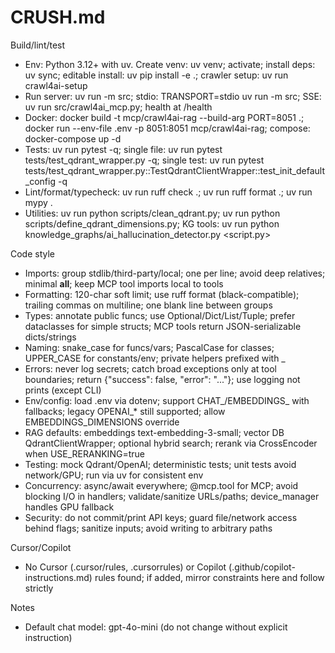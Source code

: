 # CRUSH.md

Build/lint/test
- Env: Python 3.12+ with uv. Create venv: uv venv; activate; install deps: uv sync; editable install: uv pip install -e .; crawler setup: uv run crawl4ai-setup
- Run server: uv run -m src; stdio: TRANSPORT=stdio uv run -m src; SSE: uv run src/crawl4ai_mcp.py; health at /health
- Docker: docker build -t mcp/crawl4ai-rag --build-arg PORT=8051 .; docker run --env-file .env -p 8051:8051 mcp/crawl4ai-rag; compose: docker-compose up -d
- Tests: uv run pytest -q; single file: uv run pytest tests/test_qdrant_wrapper.py -q; single test: uv run pytest tests/test_qdrant_wrapper.py::TestQdrantClientWrapper::test_init_default_config -q
- Lint/format/typecheck: uv run ruff check .; uv run ruff format .; uv run mypy .
- Utilities: uv run python scripts/clean_qdrant.py; uv run python scripts/define_qdrant_dimensions.py; KG tools: uv run python knowledge_graphs/ai_hallucination_detector.py <script.py>

Code style
- Imports: group stdlib/third-party/local; one per line; avoid deep relatives; minimal __all__; keep MCP tool imports local to tools
- Formatting: 120-char soft limit; use ruff format (black-compatible); trailing commas on multiline; one blank line between groups
- Types: annotate public funcs; use Optional/Dict/List/Tuple; prefer dataclasses for simple structs; MCP tools return JSON-serializable dicts/strings
- Naming: snake_case for funcs/vars; PascalCase for classes; UPPER_CASE for constants/env; private helpers prefixed with _
- Errors: never log secrets; catch broad exceptions only at tool boundaries; return {"success": false, "error": "..."}; use logging not prints (except CLI)
- Env/config: load .env via dotenv; support CHAT_/EMBEDDINGS_ with fallbacks; legacy OPENAI_* still supported; allow EMBEDDINGS_DIMENSIONS override
- RAG defaults: embeddings text-embedding-3-small; vector DB QdrantClientWrapper; optional hybrid search; rerank via CrossEncoder when USE_RERANKING=true
- Testing: mock Qdrant/OpenAI; deterministic tests; unit tests avoid network/GPU; run via uv for consistent env
- Concurrency: async/await everywhere; @mcp.tool for MCP; avoid blocking I/O in handlers; validate/sanitize URLs/paths; device_manager handles GPU fallback
- Security: do not commit/print API keys; guard file/network access behind flags; sanitize inputs; avoid writing to arbitrary paths

Cursor/Copilot
- No Cursor (.cursor/rules, .cursorrules) or Copilot (.github/copilot-instructions.md) rules found; if added, mirror constraints here and follow strictly

Notes
- Default chat model: gpt-4o-mini (do not change without explicit instruction)